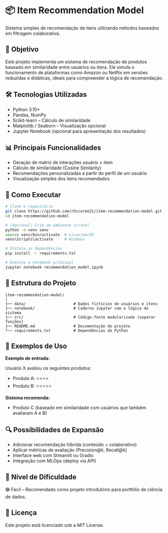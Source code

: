# 📦 Item Recommendation Model

Sistema simples de recomendação de itens utilizando métodos baseados em filtragem colaborativa.

## 📌 Objetivo

Este projeto implementa um sistema de recomendação de produtos baseado em similaridade entre usuários ou itens. Ele simula o funcionamento de plataformas como Amazon ou Netflix em versões reduzidas e didáticas, ideais para compreender a lógica de recomendação.

## 🛠 Tecnologias Utilizadas

- Python 3.10+
- Pandas, NumPy
- Scikit-learn – Cálculo de similaridade
- Matplotlib / Seaborn – Visualização opcional
- Jupyter Notebook (opcional para apresentação dos resultados)

## 📊 Principais Funcionalidades

- Geração de matriz de interações usuário × item
- Cálculo de similaridade (Cosine Similarity)
- Recomendações personalizadas a partir do perfil de um usuário
- Visualização simples dos itens recomendados

## 🚀 Como Executar

```bash
# Clone o repositório
git clone https://github.com/rhccarmo21/item-recommendation-model.git
cd item-recommendation-model

# (Opcional) Crie um ambiente virtual
python -m venv venv
source venv/bin/activate  # Linux/macOS
venv\Scripts\activate     # Windows

# Instale as dependências
pip install -r requirements.txt

# Execute o notebook principal
jupyter notebook recommendation_model.ipynb
```

## 📁 Estrutura do Projeto

```
item-recommendation-model/
│
├── data/                     # Dados fictícios de usuários e itens
├── notebook/                 # Caderno Jupyter com a lógica do sistema
├── src/                      # Código-fonte modularizado (separar funções)
├── README.md                 # Documentação do projeto
└── requirements.txt          # Dependências do Python
```

## 🧪 Exemplos de Uso

**Exemplo de entrada:**

Usuário X avaliou os seguintes produtos:
- Produto A: ⭐⭐⭐⭐
- Produto B: ⭐⭐⭐⭐⭐

**Sistema recomenda:**
- Produto C (baseado em similaridade com usuários que também avaliaram A e B)

## 🔍 Possibilidades de Expansão

- Adicionar recomendação híbrida (conteúdo + colaborativo)
- Aplicar métricas de avaliação (Precision@k, Recall@k)
- Interface web com Streamlit ou Gradio
- Integração com MLOps (deploy via API)

## 📌 Nível de Dificuldade

🟢 Fácil – Recomendado como projeto introdutório para portfólio de ciência de dados.

## 📄 Licença

Este projeto está licenciado sob a MIT License.
